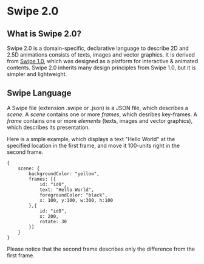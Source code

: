 # Swipe 2.0

## What is Swipe 2.0?

Swipe 2.0 is a domain-specific, declarative language to describe 2D and 2.5D animations consists of texts, images and vector graphics. 
It is derived from [Swipe 1.0]([https://github.com/swipe-org/swipe), which was designed as a platform for interactive & animated contents. 
Swipe 2.0 inherits many design principles from Swipe 1.0, but it is simpler and lightweight. 

## Swipe Language 

A Swipe file (extension .swipe or .json) is a JSON file, which describes a *scene*. A *scene* contains one or more *frames*, which desribes key-frames. 
A *frame* contains one or more *elements* (texts, images and vector graphics), which describes its presentation. 

Here is a smple example, which displays a text "Hello World" at the specified location in the first frame, and move it 100-units right in the second frame. 

```
{
    scene: {
        backgroundColor: "yellow",
        frames: [{
            id: "id0",
            text: "Hello World",
            foregroundColor: "black",
            x: 100, y:100, w:300, h:100
        },{
            id: "id0",
            x: 200,
            rotate: 30
        }]
    }
}
```

Please notice that the second frame describes only the difference from the first frame. 

